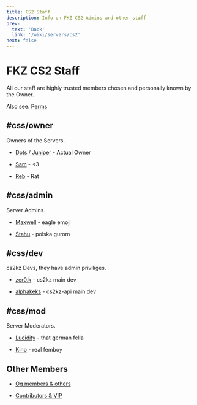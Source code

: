 ```yaml
---
title: CS2 Staff
description: Info on FKZ CS2 Admins and other staff
prev: 
  text: 'Back'
  link: '/wiki/servers/cs2'
next: false
---
```


# FKZ CS2 Staff

All our staff are highly trusted members chosen and personally known by the Owner.

Also see: [Perms](/wiki/servers/cs2/staff)

## #css/owner

Owners of the Servers.

- [Dots / Juniper](https://steamcommunity.com/profiles/76561198268569118) - Actual Owner 

- [Sam](https://steamcommunity.com/profiles/76561198326103116) - <3

- [Reb](https://steamcommunity.com/profiles/76561198139427758) - Rat

## #css/admin

Server Admins.

- [Maxwell](https://steamcommunity.com/profiles/76561198241119894) - eagle emoji

- [Stahu](https://steamcommunity.com/profiles/76561198120551466) - polska gurom


## #css/dev

cs2kz Devs, they have admin priviliges.

- [zer0.k](https://steamcommunity.com/profiles/76561198118681904) - cs2kz main dev

- [alphakeks](https://steamcommunity.com/profiles/76561198282622073) - cs2kz-api main dev


## #css/mod

Server Moderators.

- [Lucidity](https://steamcommunity.com/profiles/76561198207657755) - that german fella

- [Kino](https://steamcommunity.com/profiles/76561198355327911) - real femboy


## Other Members

- [Og members & others](/wiki/servers/cs2/og)

- [Contributors & VIP](/wiki/donators)